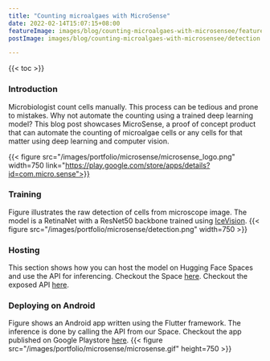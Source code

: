 ```yaml
---
title: "Counting microalgaes with MicroSense"
date: 2022-02-14T15:07:15+08:00
featureImage: images/blog/counting-microalgaes-with-microsensee/feature_image.gif
postImage: images/blog/counting-microalgaes-with-microsensee/detection.png

---
```

{{< toc >}} 

### Introduction
Microbiologist count cells manually.
This process can be tedious and prone to mistakes.
Why not automate the counting using a trained deep learning model?
This blog post showcases MicroSense, a proof of concept product that can automate the counting of microalgae cells or any cells for that matter using deep learning and computer vision.

{{< figure src="/images/portfolio/microsense/microsense_logo.png" width=750 link="https://play.google.com/store/apps/details?id=com.micro.sense">}}

### Training
Figure illustrates the raw detection of cells from microscope image. The model is a RetinaNet with a ResNet50 backbone trained using [IceVision](https://github.com/airctic/icevision).
{{< figure src="/images/portfolio/microsense/detection.png" width=750 >}}

### Hosting
This section shows how you can host the model on Hugging Face Spaces and use the API for inferencing.
Checkout the Space [here](https://huggingface.co/spaces/dnth/webdemo-microalgae-counting).
Checkout the exposed API [here](https://hf.space/gradioiframe/dnth/webdemo-microalgae-counting/api).

### Deploying on Android
Figure shows an Android app written using the Flutter framework. The inference is done by calling the API from our Space.
Checkout the app published on Google Playstore [here](https://play.google.com/store/apps/details?id=com.micro.sense).
{{< figure src="/images/portfolio/microsense/microsense.gif" height=750 >}}

